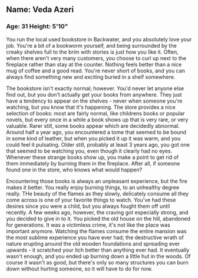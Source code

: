 ## Name: Veda Azeri
### Age: 31 Height: 5'10"

You run the local used bookstore in Backwater, and you absolutely love your
job. You're a bit of a bookworm yourself, and being surrounded by the creaky
shelves full to the brim with stories is just how you like it. Often, when
there aren't very many customers, you choose to curl up next to the fireplace
rather than stay at the counter. Nothing feels better than a nice mug of coffee
and a good read. You're never short of books, and you can always find something
new and exciting buried in a shelf somewhere.

The bookstore isn't exactly normal; however. You'd never let anyone else find
out, but you don't actually get your books from anywhere. They just have
a tendency to appear on the shelves - never when someone you're watching, but
you know that it's happening. The store provides a nice selection of books:
most are fairly normal, like childrens books or popular novels, but every once
in a while a book shows up that is very rare, or very valuable. Rarer still,
some books appear which are decidedly abnormal. Around half a year ago, you
encountered a tome that seemed to be bound in some kind of leather, but when
you picked it up it was warm, and you could feel it pulsating. Older still,
probably at least 3 years ago, you got one that seemed to be watching you, even
though it clearly had no eyes. Whenever these strange books show up, you make
a point to get rid of them immediately by burning them in the fireplace. After
all, if someone found one in the store, who knows what would happen?

Encountering those books is always an unpleasant experience, but the fire makes
it better. You really enjoy burning things, to an unhealthy degree really. THe
beauty of the flames as they slowly, delicately consume all they come across is
one of your favorite things to watch. You've had these desires since you were
a child, but you always fought them off until recently. A few weeks ago,
however, the craving got especially strong, and you decided to give in to it.
You picked the old house on the hill, abandoned for generations. It was
a victimless crime, it's not like the place was important anymore. Watching the
flames consume the entire mansion was the most sublime experience you have ever
had; the destructive wrath of nature erupting around the old wooden foundations
and spreading ever upwards - it scratched your itch better than anything ever
had. It eventually wasn't enough, and you ended up burning down a little hut in
the woods. Of course it wasn't as good, but there's only so many structures you
can burn down without hurting someone, so it will have to do for now.


